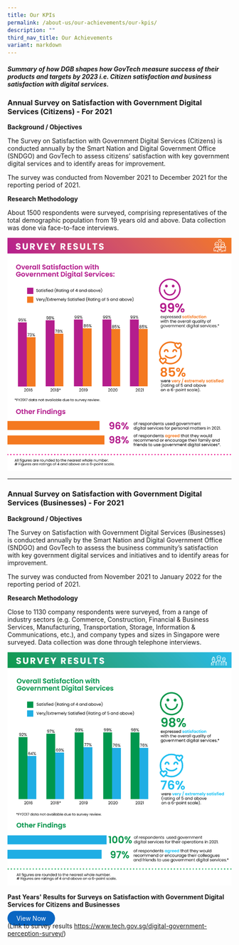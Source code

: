 ```yaml
---
title: Our KPIs
permalink: /about-us/our-achievements/our-kpis/
description: ""
third_nav_title: Our Achievements
variant: markdown
---
```

##### Summary of how DGB shapes how GovTech measure success of their products and targets by 2023 i.e. Citizen satisfaction and business satisfaction with digital services.

### Annual Survey on Satisfaction with Government Digital Services (Citizens) - For 2021

**Background / Objectives**

The Survey on Satisfaction with Government Digital Services (Citizens) is conducted annually by the Smart Nation and Digital Government Office (SNDGO) and GovTech to assess citizens’ satisfaction with key government digital services and to identify areas for improvement.

The survey was conducted from November 2021 to December 2021 for the reporting period of 2021.

**Research Methodology**

About 1500 respondents were surveyed, comprising representatives of the total demographic population from 19 years old and above. Data collection was done via face-to-face interviews.

![Digital Government Perception Survey 2021 for Citizens by GovTech](/images/our-statistics/Digital-Government-Perception-2021-Citizens.png)


---

### Annual Survey on Satisfaction with Government Digital Services (Businesses) - For 2021

**Background / Objectives**

The Survey on Satisfaction with Government Digital Services (Businesses) is conducted annually by the Smart Nation and Digital Government Office (SNDGO) and GovTech to assess the business community’s satisfaction with key government digital services and initiatives and to identify areas for improvement.

The survey was conducted from November 2021 to January 2022 for the reporting period of 2021.

**Research Methodology**

Close to 1130 company respondents were surveyed, from a range of industry sectors (e.g. Commerce, Construction, Financial &amp; Business Services, Manufacturing, Transportation, Storage, Information &amp; Communications, etc.), and company types and sizes in Singapore were surveyed. Data collection was done through telephone interviews.

![Digital Government Perception Survey 2021 for Business by GovTech](/images/our-statistics/Digital-Government-Perception-2021-Business.png)


**Past Years' Results for Surveys on Satisfaction with Government Digital Services for Citizens and Businesses**

<a href="/digital-government-perception-survey/" target="\_blank" style="background-color: #0A66C2; color: white; text-decoration: none; border-radius: 100px; padding-left: 20px; padding-right: 20px; padding-top:8px; padding-bottom:8px">View Now</a>
<br> (Link to survey results https://www.tech.gov.sg/digital-government-perception-survey/)